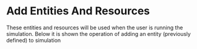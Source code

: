 # Add Entities And Resources

These entities and resources will be used 
when the user is running the simulation. 
Below it is shown the operation of adding 
an entity (previously defined) to simulation

